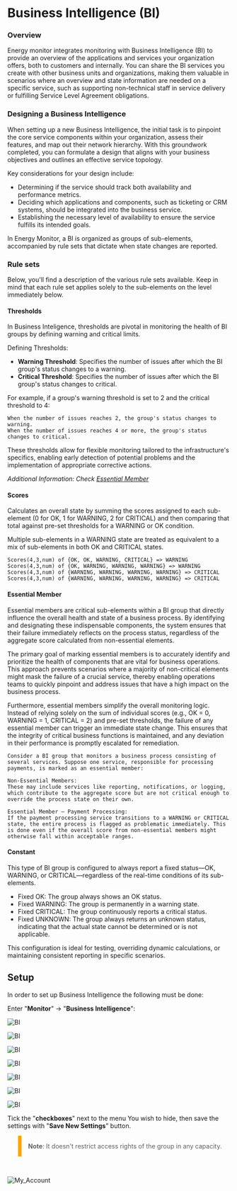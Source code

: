 # Business Intelligence (BI)

### Overview

Energy monitor integrates monitoring with Business Intelligence (BI) to provide an overview of the applications and services your organization offers, both to customers and internally. You can share the BI services you create with other business units and organizations, making them valuable in scenarios where an overview and state information are needed on a specific service, such as supporting non-technical staff in service delivery or fulfilling Service Level Agreement obligations.

### Designing a Business Intelligence

When setting up a new Business Intelligence, the initial task is to pinpoint the core service components within your organization, assess their features, and map out their network hierarchy. With this groundwork completed, you can formulate a design that aligns with your business objectives and outlines an effective service topology.

Key considerations for your design include:

- Determining if the service should track both availability and performance metrics.
- Deciding which applications and components, such as ticketing or CRM systems, should be integrated into the business service.
- Establishing the necessary level of availability to ensure the service fulfills its intended goals.

In Energy Monitor, a BI is organized as groups of sub-elements, accompanied by rule sets that dictate when state changes are reported.

### Rule sets

Below, you'll find a description of the various rule sets available. Keep in mind that each rule set applies solely to the sub-elements on the level immediately below.

#### Thresholds

In Business Inteligence, thresholds are pivotal in monitoring the health of BI groups by defining warning and critical limits.

Defining Thresholds:

- **Warning Threshold**: Specifies the number of issues after which the BI group's status changes to a warning.
- **Critical Threshold**: Specifies the number of issues after which the BI group's status changes to critical.

For example, if a group's warning threshold is set to 2 and the critical threshold to 4:

    When the number of issues reaches 2, the group's status changes to warning.
    When the number of issues reaches 4 or more, the group's status changes to critical.

These thresholds allow for flexible monitoring tailored to the infrastructure's specifics, enabling early detection of potential problems and the implementation of appropriate corrective actions.

_Additional Information: Check [Essential Member](#essential-member)_

#### Scores

Calculates an overall state by summing the scores assigned to each sub-element (0 for OK, 1 for WARNING, 2 for CRITICAL) and then comparing that total against pre-set thresholds for a WARNING or OK condition.

Multiple sub-elements in a WARNING state are treated as equivalent to a mix of sub-elements in both OK and CRITICAL states.

    Scores(4,3,num) of {OK, OK, WARNING, CRITICAL} => WARNING
    Scores(4,3,num) of {OK, WARNING, WARNING, WARNING} => WARNING 
    Scores(4,3,num) of {WARNING, WARNING, WARNING, WARNING} => CRITICAL
    Scores(4,3,num) of {WARNING, WARNING, WARNING, WARNING} => CRITICAL

#### Essential Member

Essential members are critical sub-elements within a BI group that directly influence the overall health and state of a business process. By identifying and designating these indispensable components, the system ensures that their failure immediately reflects on the process status, regardless of the aggregate score calculated from non-essential elements.

The primary goal of marking essential members is to accurately identify and prioritize the health of components that are vital for business operations. This approach prevents scenarios where a majority of non-critical elements might mask the failure of a crucial service, thereby enabling operations teams to quickly pinpoint and address issues that have a high impact on the business process.

Furthermore, essential members simplify the overall monitoring logic. Instead of relying solely on the sum of individual scores (e.g., OK = 0, WARNING = 1, CRITICAL = 2) and pre-set thresholds, the failure of any essential member can trigger an immediate state change. This ensures that the integrity of critical business functions is maintained, and any deviation in their performance is promptly escalated for remediation.

    Consider a BI group that monitors a business process consisting of several services. Suppose one service, responsible for processing payments, is marked as an essential member:

    Non-Essential Members:
    These may include services like reporting, notifications, or logging, which contribute to the aggregate score but are not critical enough to override the process state on their own.

    Essential Member – Payment Processing:
    If the payment processing service transitions to a WARNING or CRITICAL state, the entire process is flagged as problematic immediately. This is done even if the overall score from non-essential members might otherwise fall within acceptable ranges.

#### Constant

This type of BI group is configured to always report a fixed status—OK, WARNING, or CRITICAL—regardless of the real-time conditions of its sub-elements.

- Fixed OK: The group always shows an OK status.
- Fixed WARNING: The group is permanently in a warning state.
- Fixed CRITICAL: The group continuously reports a critical status.
- Fixed UNKNOWN:  The group always returns an unknown status, indicating that the actual state cannot be determined or is not applicable.

This configuration is ideal for testing, overriding dynamic calculations, or maintaining consistent reporting in specific scenarios.


## Setup

In order to set up Business Intelligence the following must be done:

Enter "**Monitor**" -> "**Business Intelligence**":

![BI](/media/05_00_02_01_Business_Intelligence.png)



![BI](/media/05_00_02_02_Business_Intelligence.png)

![BI](/media/05_00_02_03_Business_Intelligence.png)

![BI](/media/05_00_02_04_Business_Intelligence.png)

![BI](/media/05_00_02_05_Business_Intelligence.png)

![BI](/media/05_00_02_06_Business_Intelligence.png)

![BI](/media/05_00_02_07_Business_Intelligence.png)

Tick the "**checkboxes**" next to the menu You wish to hide, then save the settings with "**Save New Settings**" button.

<blockquote style="border-left: 8px solid orange; padding: 15px;"> <b>Note</b>: 
It doesn't restrict access rights of the group in any capacity. 
</blockquote>
<br>

![My_Account](/media/05_00_26_03_My_Account.png)
